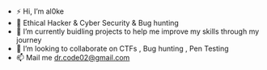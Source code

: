 - ⚡ Hi, I’m al0ke
- 👀 Ethical Hacker & Cyber Security & Bug hunting
- 🌱 I’m currently buidling projects to help me improve my skills through my journey
- 💞️ I’m looking to collaborate on CTFs , Bug hunting , Pen Testing
- 📫 Mail me dr.code02@gmail.com



<!---
aloke631/aloke631 is a ✨ special ✨ repository because its `README.md` (this file) appears on your GitHub profile.
You can click the Preview link to take a look at your changes.
--->
